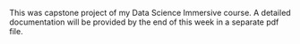 This was capstone project of my Data Science Immersive course. A detailed documentation will be provided by the end of this week in a separate pdf file.
